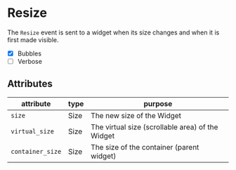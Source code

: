 # Resize

The `Resize` event is sent to a widget when its size changes and when it is first made visible.

- [x] Bubbles
- [ ] Verbose

## Attributes

| attribute        | type | purpose                                           |
| ---------------- | ---- | ------------------------------------------------- |
| `size`           | Size | The new size of the Widget                       |
| `virtual_size`   | Size | The virtual size (scrollable area) of the Widget |
| `container_size` | Size | The size of the container (parent widget)        |

